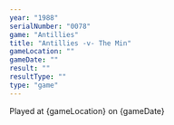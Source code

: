 ```yaml
---
year: "1988"
serialNumber: "0078" 
game: "Antillies"
title: "Antillies -v- The Min"
gameLocation: ""
gameDate: ""
result: ""
resultType: ""
type: "game"
---
```


Played at {gameLocation} on {gameDate} 